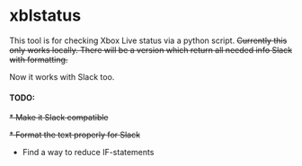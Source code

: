 # xblstatus

This tool is for checking Xbox Live status via a python script.
~~Currently this only works locally. There will be a version which return all needed info Slack with formatting.~~

Now it works with Slack too. 

#### TODO:
~~* Make it Slack compatible~~

~~* Format the text properly for Slack~~

* Find a way to reduce IF-statements 